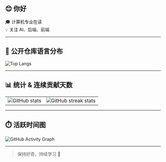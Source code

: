 ## 😊 你好

🎓 计算机专业在读  
💡 关注 AI、后端、前端

---

## 📝 公开仓库语言分布

![Top Langs](https://github-readme-stats.vercel.app/api/top-langs/?username=zevision&layout=compact&hide_border=true&theme=dark)

---

## 📊 统计 & 连续贡献天数

<table>
  <tr>
    <td><img src="https://github-readme-stats.vercel.app/api?username=zevision&show_icons=true&theme=dark&hide_border=true&width=400" alt="GitHub stats" /></td>
    <td><img src="https://github-readme-streak-stats.herokuapp.com/?user=zevision&theme=dark&width=400" alt="GitHub streak stats" /></td>
  </tr>
</table>

---

## ⏱️ 活跃时间图

![GitHub Activity Graph](https://github-readme-activity-graph.vercel.app/graph?username=zevision&theme=github-dark&width=800&area=true)

---

> 保持好奇，持续学习 🌱
